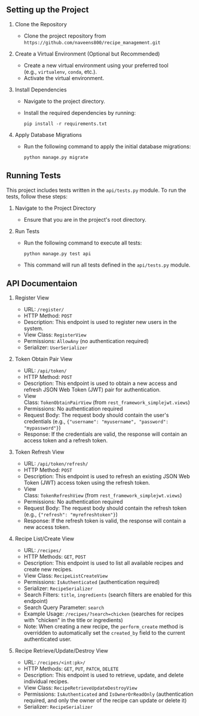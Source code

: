 
## Setting up the Project

1.  Clone the Repository

    -   Clone the project repository from `https://github.com/naveens800/recipe_management.git`
2.  Create a Virtual Environment (Optional but Recommended)

    -   Create a new virtual environment using your preferred tool (e.g., `virtualenv`, `conda`, etc.).
    -   Activate the virtual environment.
3.  Install Dependencies

    -   Navigate to the project directory.
    -   Install the required dependencies by running:

        ```
        pip install -r requirements.txt

        ```

4.  Apply Database Migrations

    -   Run the following command to apply the initial database migrations:

        ```
        python manage.py migrate

        ```

## Running Tests

This project includes tests written in the `api/tests.py` module. To run the tests, follow these steps:

1.  Navigate to the Project Directory

    -   Ensure that you are in the project's root directory.
2.  Run Tests

    -   Run the following command to execute all tests:

        ```
        python manage.py test api

        ```

    -   This command will run all tests defined in the `api/tests.py` module.

## API Documentaion

1.  Register View

    -   URL: `/register/`
    -   HTTP Method: `POST`
    -   Description: This endpoint is used to register new users in the system.
    -   View Class: `RegisterView`
    -   Permissions: `AllowAny` (no authentication required)
    -   Serializer: `UserSerializer`
2.  Token Obtain Pair View

    -   URL: `/api/token/`
    -   HTTP Method: `POST`
    -   Description: This endpoint is used to obtain a new access and refresh JSON Web Token (JWT) pair for authentication.
    -   View Class: `TokenObtainPairView` (from `rest_framework_simplejwt.views`)
    -   Permissions: No authentication required
    -   Request Body: The request body should contain the user's credentials (e.g., `{"username": "myusername", "password": "mypassword"}`)
    -   Response: If the credentials are valid, the response will contain an access token and a refresh token.
3.  Token Refresh View

    -   URL: `/api/token/refresh/`
    -   HTTP Method: `POST`
    -   Description: This endpoint is used to refresh an existing JSON Web Token (JWT) access token using the refresh token.
    -   View Class: `TokenRefreshView` (from `rest_framework_simplejwt.views`)
    -   Permissions: No authentication required
    -   Request Body: The request body should contain the refresh token (e.g., `{"refresh": "myrefreshtoken"}`)
    -   Response: If the refresh token is valid, the response will contain a new access token.
1.  Recipe List/Create View
    -   URL: `/recipes/`
    -   HTTP Methods: `GET`, `POST`
    -   Description: This endpoint is used to list all available recipes and create new recipes.
    -   View Class: `RecipeListCreateView`
    -   Permissions: `IsAuthenticated` (authentication required)
    -   Serializer: `RecipeSerializer`
    -   Search Filters: `title`, `ingredients` (search filters are enabled for this endpoint)
    -   Search Query Parameter: `search`
    -   Example Usage: `/recipes/?search=chicken` (searches for recipes with "chicken" in the title or ingredients)
    -   Note: When creating a new recipe, the `perform_create` method is overridden to automatically set the `created_by` field to the current authenticated user.
5.  Recipe Retrieve/Update/Destroy View

    -   URL: `/recipes/<int:pk>/`
    -   HTTP Methods: `GET`, `PUT`, `PATCH`, `DELETE`
    -   Description: This endpoint is used to retrieve, update, and delete individual recipes.
    -   View Class: `RecipeRetrieveUpdateDestroyView`
    -   Permissions: `IsAuthenticated` and `IsOwnerOrReadOnly` (authentication required, and only the owner of the recipe can update or delete it)
    -   Serializer: `RecipeSerializer`
